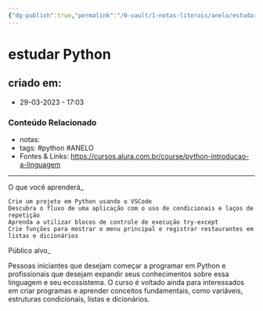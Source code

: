 ```yaml
---
{"dg-publish":true,"permalink":"/0-vault/1-notas-literais/anelo/estudar-python/","tags":["python","ANELO"],"dgHomeLink":true,"dgShowLocalGraph":true,"dgShowFileTree":true,"dgEnableSearch":true,"noteIcon":""}
---
```


# estudar Python

## criado em: 
-  29-03-2023 - 17:03

### Conteúdo Relacionado
- notas: 
- tags: #python  #ANELO 
- Fontes & Links:  https://cursos.alura.com.br/course/python-introducao-a-linguagem

---

O que você aprenderá_

    Crie um projeto em Python usando o VSCode
    Descubra o fluxo de uma aplicação com o uso de condicionais e laços de repetição
    Aprenda a utilizar blocos de controle de execução try-except
    Crie funções para mostrar o menu principal e registrar restaurantes em listas e dicionários

Público alvo_

Pessoas iniciantes que desejam começar a programar em Python e profissionais que desejam expandir seus conhecimentos sobre essa linguagem e seu ecossistema. O curso é voltado ainda para interessados em criar programas e aprender conceitos fundamentais, como variáveis, estruturas condicionais, listas e dicionários.